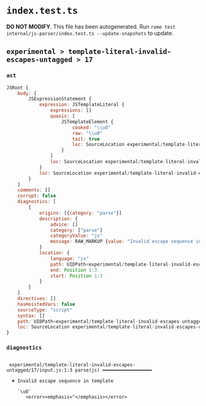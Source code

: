 # `index.test.ts`

**DO NOT MODIFY**. This file has been autogenerated. Run `rome test internal/js-parser/index.test.ts --update-snapshots` to update.

## `experimental > template-literal-invalid-escapes-untagged > 17`

### `ast`

```javascript
JSRoot {
	body: [
		JSExpressionStatement {
			expression: JSTemplateLiteral {
				expressions: []
				quasis: [
					JSTemplateElement {
						cooked: "\\u0"
						raw: "\\u0"
						tail: true
						loc: SourceLocation experimental/template-literal-invalid-escapes-untagged/17/input.js 1:1-1:4
					}
				]
				loc: SourceLocation experimental/template-literal-invalid-escapes-untagged/17/input.js 1:0-1:5
			}
			loc: SourceLocation experimental/template-literal-invalid-escapes-untagged/17/input.js 1:0-1:5
		}
	]
	comments: []
	corrupt: false
	diagnostics: [
		{
			origins: [{category: "parse"}]
			description: {
				advice: []
				category: ["parse"]
				categoryValue: "js"
				message: RAW_MARKUP {value: "Invalid escape sequence in template"}
			}
			location: {
				language: "js"
				path: UIDPath<experimental/template-literal-invalid-escapes-untagged/17/input.js>
				end: Position 1:3
				start: Position 1:3
			}
		}
	]
	directives: []
	hasHoistedVars: false
	sourceType: "script"
	syntax: []
	path: UIDPath<experimental/template-literal-invalid-escapes-untagged/17/input.js>
	loc: SourceLocation experimental/template-literal-invalid-escapes-untagged/17/input.js 1:0-1:5
}
```

### `diagnostics`

```

 experimental/template-literal-invalid-escapes-untagged/17/input.js:1:3 parse(js) ━━━━━━━━━━━━━━━━━━

  ✖ Invalid escape sequence in template

    `\u0`
       <error><emphasis>^</emphasis></error>


```
